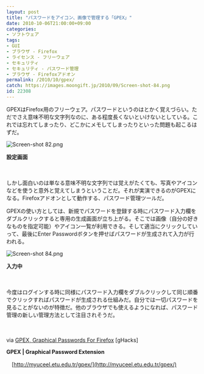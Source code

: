 ```yaml
---
layout: post
title: "パスワードをアイコン、画像で管理する「GPEX」"
date: 2010-10-06T21:00:00+09:00
categories:
- ソフトウェア
tags: 
- GUI
- ブラウザ - Firefox
- ライセンス - フリーウェア
- セキュリティ
- セキュリティ - パスワード管理
- ブラウザ - Firefoxアドオン
permalink: /2010/10/gpex/
catch: https://images.moongift.jp/2010/09/Screen-shot-84.png
id: 22308
---
```

GPEXはFirefox用のフリーウェア。パスワードというのはとかく覚えづらい。ただでさえ意味不明な文字列なのに、ある程度長くないといけないとしている。これでは忘れてしまったり、どこかにメモしてしまったりといった問題も起こるはずだ。

  

![Screen-shot 82.png](https://images.moongift.jp/2010/09/Screen-shot-82.png)  
  
**設定画面**

  

　

  

しかし面白いのは単なる意味不明な文字列では覚えがたくても、写真やアイコンなどを使うと意外と覚えてしまうということだ。それが実演できるのがGPEXになる。Firefoxアドオンとして動作する、パスワード管理ツールだ。

  
  
<!--more-->

GPEXの使い方としては、新規でパスワードを登録する時にパスワード入力欄をダブルクリックすると専用の生成画面が立ち上がる。そこでは画像（自分の好きなものを指定可能）やアイコン一覧が利用できる。そして適当にクリックしていって、最後にEnter Passwordボタンを押せばパスワードが生成されて入力が行われる。

  

![Screen-shot 84.png](https://images.moongift.jp/2010/09/Screen-shot-84.png)  
  
**入力中**

  

　

  

今度はログインする時に同様にパスワード入力欄をダブルクリックして同じ順番でクリックすればパスワードが生成される仕組みだ。自分では一切パスワードを見ることがないのが特徴だ。他のブラウザでも使えるようになれば、パスワード管理の新しい管理方法として注目されそうだ。

  

　

  

via [GPEX, Graphical Passwords For Firefox](http://www.ghacks.net/2010/09/12/gpex-graphical-passwords-for-firefox/) [gHacks]

  

**GPEX | Graphical Password Extension**  
  
　[http://myuceel.etu.edu.tr/gpex/](http://myuceel.etu.edu.tr/gpex/)

  
